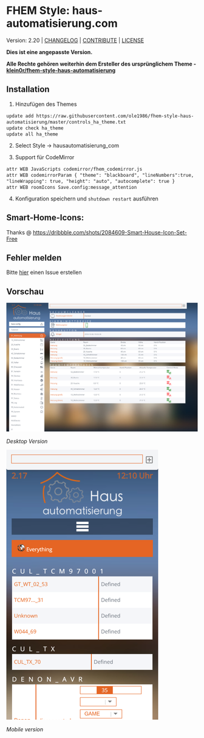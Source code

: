 # FHEM Style: haus-automatisierung.com

Version: 2.20 | [CHANGELOG](CHANGED) | [CONTRIBUTE](CONTRIBUTE.md) | [LICENSE](LICENSE)

**Dies ist eine angepasste Version.**

**Alle Rechte gehören weiterhin dem Ersteller des ursprünglichem Theme - [klein0r/fhem-style-haus-automatisierung](https://github.com/klein0r/fhem-style-haus-automatisierung)**


## Installation

1. Hinzufügen des Themes

```
update add https://raw.githubusercontent.com/ole1986/fhem-style-haus-automatisierung/master/controls_ha_theme.txt
update check ha_theme
update all ha_theme
```

2. Select Style -> hausautomatisierung_com

3. Support für CodeMirror

```
attr WEB JavaScripts codemirror/fhem_codemirror.js
attr WEB codemirrorParam { "theme": "blackboard", "lineNumbers":true, "lineWrapping": true, "height": "auto", "autocomplete": true }
attr WEB roomIcons Save.config:message_attention
```

4. Konfiguration speichern und `shutdown restart` ausführen

## Smart-Home-Icons:

Thanks @ https://dribbble.com/shots/2084609-Smart-House-Icon-Set-Free

## Fehler melden

Bitte [hier](https://github.com/klein0r/fhem-style-haus-automatisierung/issues) einen Issue erstellen

## Vorschau

![FHEM Style](preview.png)

*Desktop Version*

![FHEM Style](preview-mobile.png)

*Mobile version*
